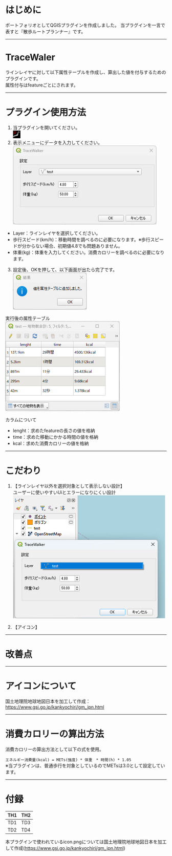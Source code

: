 # はじめに
ポートフォリオとしてQGISプラグインを作成しました。
当プラグインを一言で表すと『散歩ルートプランナー』です。


---  
# TraceWaler
ラインレイヤに対して以下属性テーブルを作成し、算出した値を付与するためのプラグインです。  
属性付与はfeatureごとにされます。  

---
# プラグイン使用方法

1. 当プラグインを開いてください。  
![./icon.png](https://github.com/00ky00/TraceWalker/blob/main/icon.png)
2. 表示メニューにデータを入力してください。  
![./docs/画面1](https://github.com/00ky00/TraceWalker/blob/main/docs/%E7%94%BB%E9%9D%A21.png)  
- Layer：ラインレイヤを選択してください。
- 歩行スピード(km/h)：移動時間を調べるのに必要になります。※歩行スピードが分からない場合、初期値4.8でも問題ありません。
- 体重(kg)：体重を入力してください。消費カロリーを調べるのに必要になります。

  
3. 設定後、OKを押して、以下画面が出たら完了です。  
![./docs/画面2](https://github.com/00ky00/TraceWalker/blob/main/docs/%E7%94%BB%E9%9D%A22.png)
  
実行後の属性テーブル  
![./docs/画面3](https://github.com/00ky00/TraceWalker/blob/main/docs/%E7%94%BB%E9%9D%A23.png)

カラムについて
- lenght：求めたfeatureの長さの値を格納
- time：求めた移動にかかる時間の値を格納
- kcal：求めた消費カロリーの値を格納
---  

# こだわり

1. 【ラインレイヤ以外を選択対象として表示しない設計】  
   ユーザーに使いやすいUiとエラーになりにくい設計
   ![./docs/画面5](https://github.com/00ky00/TraceWalker/blob/main/docs/%E7%94%BB%E9%9D%A25.png)

3. 【アイコン】


---  
# 改善点

---  

# アイコンについて
国土地理院地球地図日本を加工して作成：https://www.gsi.go.jp/kankyochiri/gm_jpn.html

---  
# 消費カロリーの算出方法

消費カロリーの算出方法として以下の式を使用。  
  
`エネルギー消費量(kcal) = METs(強度) * 体重　* 時間(h) * 1.05`  
  ※当プラグインは、普通歩行を対象としているのでMETsは3.0として設定しています。

---

# 付録

| TH1 | TH2 |
----|---- 
| TD1 | TD3 |
| TD2 | TD4 |









本プラグインで使われているicon.pngについては国土地理院地球地図日本を加工して作成(https://www.gsi.go.jp/kankyochiri/gm_jpn.html)
